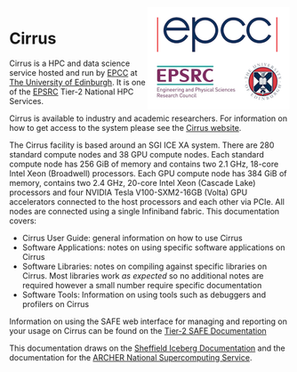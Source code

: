 <img src="images/epcc_uoe_epsrc.png" class="align-right" alt="image" align="right" />

# Cirrus

Cirrus is a HPC and data science service hosted and run by
[EPCC](http://www.epcc.ed.ac.uk) at [The University of
Edinburgh](http://www.ed.ac.uk). It is one of the
[EPSRC](http://www.epsrc.ac.uk) Tier-2 National HPC Services.

Cirrus is available to industry and academic researchers. For
information on how to get access to the system please see the [Cirrus
website](http://www.cirrus.ac.uk).

The Cirrus facility is based around an SGI ICE XA system. There are 280
standard compute nodes and 38 GPU compute nodes. Each standard compute
node has 256 GiB of memory and contains two 2.1 GHz, 18-core Intel Xeon
(Broadwell) processors. Each GPU compute node has 384 GiB of memory,
contains two 2.4 GHz, 20-core Intel Xeon (Cascade Lake) processors and
four NVIDIA Tesla V100-SXM2-16GB (Volta) GPU accelerators connected to
the host processors and each other via PCIe. All nodes are connected
using a single Infiniband fabric. This documentation covers:

- Cirrus User Guide: general information on how to use Cirrus
- Software Applications: notes on using specific software applications
  on Cirrus
- Software Libraries: notes on compiling against specific libraries on
  Cirrus. Most libraries work *as expected* so no additional notes are
  required however a small number require specific documentation
- Software Tools: Information on using tools such as debuggers and
  profilers on Cirrus

Information on using the SAFE web interface for managing and reporting
on your usage on Cirrus can be found on the [Tier-2 SAFE
Documentation](http://tier2-safe.readthedocs.io/en/latest/)

This documentation draws on the [Sheffield Iceberg
Documentation](https://github.com/rcgsheffield/sheffield_hpc) and the
documentation for the [ARCHER National Supercomputing
Service](http://www.archer.ac.uk).

